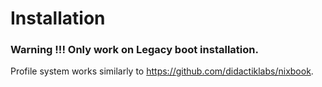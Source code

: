 # Installation

### Warning !!! Only work on Legacy boot installation.

Profile system works similarly to https://github.com/didactiklabs/nixbook.
